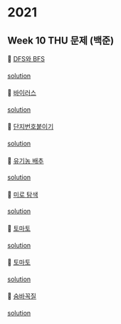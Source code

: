 # 2021
## Week 10 THU 문제 (백준)

👀 [DFS와 BFS](https://www.acmicpc.net/problem/1260)

#### 

[solution](https://github.com/wishJinit/Algorithm-Acmicp/blob/master/bfs/Q1260_2.java)

####

👀 [바이러스](https://www.acmicpc.net/problem/2606)

#### 

[solution](https://github.com/wishJinit/Algorithm-Acmicp/blob/master/bfs/Q2606_2.java)

####

👀 [단지번호붙이기](https://www.acmicpc.net/problem/2667)

#### 

[solution](https://github.com/wishJinit/Algorithm-Acmicp/blob/master/bfs/Q2667_2.java)

####

👀 [유기농 배추](https://www.acmicpc.net/problem/1012)
#### 

[solution](https://github.com/wishJinit/Algorithm-Acmicp/blob/master/bfs/Q1012.java)

#### 

👀 [미로 탐색](https://www.acmicpc.net/problem/2178)
#### 

[solution](https://github.com/wishJinit/Algorithm-Acmicp/blob/master/bfs/Q2178_2.java)

#### 

👀 [토마토](https://www.acmicpc.net/problem/7576)
#### 

[solution](https://github.com/wishJinit/Algorithm-Acmicp/blob/master/bfs/Q7576_2.java)

#### 

👀 [토마토](https://www.acmicpc.net/problem/7569)
#### 

[solution](https://github.com/wishJinit/Algorithm-Acmicp/blob/master/bfs/Q7569.java)

#### 

👀 [숨바꼭질](https://www.acmicpc.net/problem/1697)
#### 

[solution](https://github.com/wishJinit/Algorithm-Acmicp/blob/master/bfs/Q1697.java)

#### 

